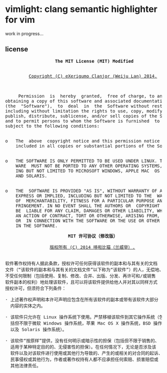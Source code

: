# vimlight: clang semantic highlighter for vim
work in progress...

## license
<pre style="font-family: monospace;">
                   <b>The MIT License (MIT) Modified</b>


         <u>Copyright (C) eXerigumo Clanjor (Weiju Lan) 2014.</u>



     Permission  is  hereby  granted,  free of charge, to any person
obtaining a copy of this software and associated documentation files
(the  "Software"),  to  deal  in  the  Software without restriction,
including without limitation the rights to use, copy, modify, merge,
publish, distribute, sublicense, and/or sell copies of the Software,
and to permit persons to whom the Software is furnished  to  do  so,
subject to the following conditions:


o   The  above  copyright notice and this permission notice shall be
    included in all copies or substantial portions of the Software.


o   THE SOFTWARE IS ONLY PERMITTED TO BE USED UNDER LINUX. THE SOFT-
    WARE  MUST NOT BE PORTED TO ANY OTHER OPERATING SYSTEMS, INCLUD-
    ING BUT NOT LIMITED TO MICROSOFT WINDOWS, APPLE MAC  OS  X,  BSD
    AND SOLARIS.


o   THE  SOFTWARE IS PROVIDED "AS IS", WITHOUT WARRANTY OF ANY KIND,
    EXPRESS OR IMPLIED, INCLUDING BUT NOT LIMITED TO THE  WARRANTIES
    OF  MERCHANTABILITY, FITNESS FOR A PARTICULAR PURPOSE AND NONIN-
    FRINGEMENT. IN NO EVENT SHALL THE AUTHORS OR  COPYRIGHT  HOLDERS
    BE  LIABLE FOR ANY CLAIM, DAMAGES OR OTHER LIABILITY, WHETHER IN
    AN ACTION OF CONTRACT, TORT OR OTHERWISE, ARISING FROM,  OUT  OF
    OR  IN CONNECTION WITH THE SOFTWARE OR THE USE OR OTHER DEALINGS
    IN THE SOFTWARE.
</pre>

<pre style="font-family: monospace;">
                        <b>MIT 许可协议（修改版）</b>

                 <u>版权所有 (C) 2014 哆啦比猫（兰威举）.</u>


软件著作权持有人据此条款，授权许可任何获得该软件的副本和与其有关的文档
文件（“该软件的副本和与其有关的文档文件”以下称为“该软件”）的人，无偿地、
不受任何限制（包括使用、复制、修改、合并、出版、分发、再许可和/或销售
软件副本的权利）地处理该软件，且可以将该软件提供给他人并对其以同样方式
授权许可，但须符合下列条件：

· 上述著作权声明和本许可声明应包含在所有该软件的副本或带有该软件大部分
  内容的实体之内。

· 该软件只允许在 Linux 操作系统下使用。严禁移植该软件到其它操作系统（包
  括但不限于微软 Windows 操作系统，苹果 Mac OS X 操作系统，BSD 操作系统
  以及 Solaris 操作系统）。

· 该软件“按原样”提供，没有任何明示或暗示性的担保（包括但不限于销售的、
  适用于某种特定目的的、无侵害性的担保）。在任何情况下，无论是否涉及该
  软件以及对该软件进行使用或其他行为导致的、产生的或相关的对合同的起诉、
  民事侵权或其他行为，作者或著作权持有人都不应承担任何索赔、损害赔偿或
  其他法律责任。
</pre>

